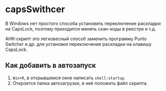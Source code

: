 # capsSwithcer
В Windows нет простого способа установить переключение раскладки на CapsLock, поэтому приходится менять скан-коды в реестре и т.д.
<br>

AHK-скрипт это легковесный способ заменить программу Punto Switcher и др. для установки переключения раскладки на клавишу CapsLock.

## Как добавить в автозапуск
1. <code>Win+R</code>, в открывшемся окне написать  <code>shell:startup</code>.
2. Откроется папка автозагрузки, в неё положить файл скрипта.
